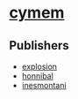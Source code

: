 # [cymem](https://pypi.org/project/cymem)



## Publishers
- [explosion](https://pypi.org/user/explosion)
- [honnibal](https://pypi.org/user/honnibal)
- [inesmontani](https://pypi.org/user/inesmontani)

